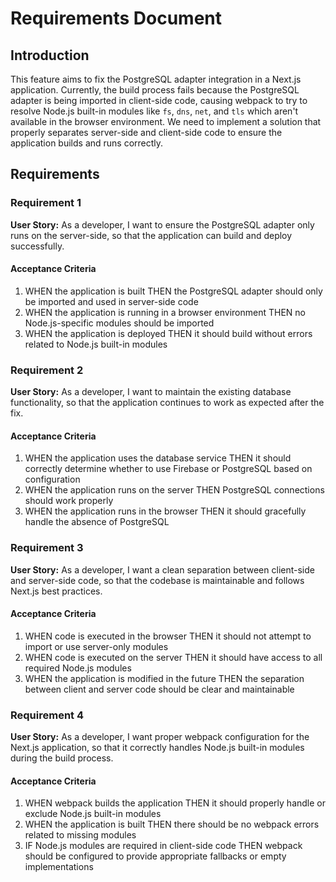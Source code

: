 # Requirements Document

## Introduction

This feature aims to fix the PostgreSQL adapter integration in a Next.js application. Currently, the build process fails because the PostgreSQL adapter is being imported in client-side code, causing webpack to try to resolve Node.js built-in modules like `fs`, `dns`, `net`, and `tls` which aren't available in the browser environment. We need to implement a solution that properly separates server-side and client-side code to ensure the application builds and runs correctly.

## Requirements

### Requirement 1

**User Story:** As a developer, I want to ensure the PostgreSQL adapter only runs on the server-side, so that the application can build and deploy successfully.

#### Acceptance Criteria

1. WHEN the application is built THEN the PostgreSQL adapter should only be imported and used in server-side code
2. WHEN the application is running in a browser environment THEN no Node.js-specific modules should be imported
3. WHEN the application is deployed THEN it should build without errors related to Node.js built-in modules

### Requirement 2

**User Story:** As a developer, I want to maintain the existing database functionality, so that the application continues to work as expected after the fix.

#### Acceptance Criteria

1. WHEN the application uses the database service THEN it should correctly determine whether to use Firebase or PostgreSQL based on configuration
2. WHEN the application runs on the server THEN PostgreSQL connections should work properly
3. WHEN the application runs in the browser THEN it should gracefully handle the absence of PostgreSQL

### Requirement 3

**User Story:** As a developer, I want a clean separation between client-side and server-side code, so that the codebase is maintainable and follows Next.js best practices.

#### Acceptance Criteria

1. WHEN code is executed in the browser THEN it should not attempt to import or use server-only modules
2. WHEN code is executed on the server THEN it should have access to all required Node.js modules
3. WHEN the application is modified in the future THEN the separation between client and server code should be clear and maintainable

### Requirement 4

**User Story:** As a developer, I want proper webpack configuration for the Next.js application, so that it correctly handles Node.js built-in modules during the build process.

#### Acceptance Criteria

1. WHEN webpack builds the application THEN it should properly handle or exclude Node.js built-in modules
2. WHEN the application is built THEN there should be no webpack errors related to missing modules
3. IF Node.js modules are required in client-side code THEN webpack should be configured to provide appropriate fallbacks or empty implementations